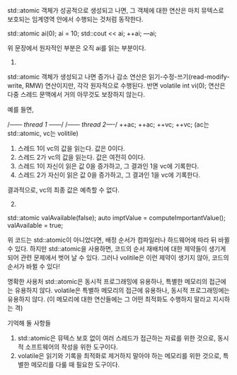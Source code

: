 std::atomic 객체가 성공적으로 생성되고 나면, 그 객체에 대한 연산은 마치 뮤텍스로 보호되는 임계영역 안에서 수행되는 것처럼 동작한다.

std::atomic<int> ai(0);
ai = 10;
std::cout << ai;
++ai;
—ai;

위 문장에서 원자적인 부분은 오직 ai를 읽는 부분이다.

1.
std::atomic 객체가 생성되고 나면 증가나 감소 연산은 읽기-수정-쓰기(read-modify-write, RMW) 연산이지만, 각각 원자적으로 수행된다.
반면 volatile int vi(0);  연산은 다중 스레드 문맥에서 거의 아무것도 보장하지 않는다.

예를 들면,

/*—— thread 1 ——*/    /*—— thread 2—-*/
          ++ac;                              ++ac;
          ++vc;                              ++vc;
(ac는 std::atomic, vc는 volitile)

1) 스레드 1이 vc의 값을 읽는다. 값은 0이다.
2) 스레드 2가 vc의 값을 읽는다. 값은 여전히 0이다.
3) 스레드 1이 자신이 읽은 값 0을 증가하고, 그 결과인 1을 vc에 기록한다.
4) 스레드 2가 자신이 읽은 값 0을 증가하고, 그 결과인 1을 vc에 기록한다.

결과적으로, vc의 최종 값은 예측할 수 없다.

2.
std::atomic<bool> valAvailable(false);
auto imptValue = computeImportantValue();
valAvailable = true;

위 코드는 std::atomic이 아니었다면, 배정 순서가 컴파일러나 하드웨어에 따라 뒤 바뀔 수 있다.
하지만 std::atomic을 사용하면, 코드의 순서 재배치에 대한 제약들이 생기게 되어 관련 문제에서 벗어 날 수 있다.
그러나 volitile은 이런 제약이 생기지 않아, 코드의 순서가 바뀔 수 있다!



명확한 사용처
std::atomic은 동시적 프로그래밍에 유용하나, 특별한 메모리의 접근에는 유용하지 않다.
volatile은 특별하 메모리의 접근에 유용하나, 동시적 프로그래밍에는 유용하지 않다. (이 메모리에 대한 연산들에는 그 어떤 최적화도 수행하지 말라고 지시하는 격)

기억해 둘 사항들
1) std::atomic은 뮤텍스 보호 없이 여러 스레드가 접근하는 자료를 위한 것으로, 동시적 소프트웨어의 작성을 위한 도구이다.
2) volatile은 읽기와 기록을 최적화로 제거하지 말아야 하는 메모리를 위한 것으로, 특별한 메모리를 다룰 때 필요한 도구이다.
